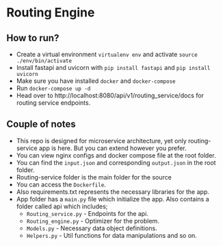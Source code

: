 # Routing Engine
 
## How to run?
 - Create a virtual environment `virtualenv env` and activate `source ./env/bin/activate`
 - Install fastapi and uvicorn with `pip install fastapi` and `pip install uvicorn`
 - Make sure you have installed `docker` and `docker-compose`
 - Run `docker-compose up -d`
 - Head over to http://localhost:8080/api/v1/routing_service/docs for routing service endpoints.

## Couple of notes
 - This repo is designed for microservice architecture, yet only routing-service app is here. But you can extend however you prefer.
 - You can view nginx configs and docker compose file at the root folder.
 - You can find the `input.json` and corresponding `output.json` in the root folder. 
 - Routing-service folder is the main folder for the source
  - You can access the `Dockerfile`. 
  - Also requirements.txt represents the necessary libraries for the app.
  - App folder has a `main.py` file which initialize the app. Also contains a folder called api which includes;
    - `Routing_service.py` - Endpoints for the api.
    - `Routing_engine.py` - Optimizer for the problem.
    - `Models.py` - Necessary data object definitions.
    - `Helpers.py` - Util functions for data manipulations and so on.